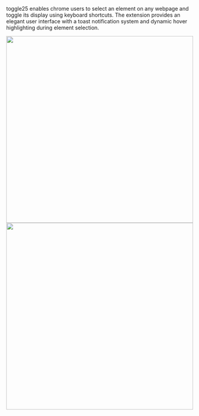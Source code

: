 toggle25 enables chrome users to select an element on any webpage and toggle its display using keyboard shortcuts. 
The extension provides an elegant user interface with a toast notification system and dynamic hover highlighting during element selection.

<img src="https://github.com/user-attachments/assets/93fafd79-f6e5-4747-93e7-8dfb7859d364" width="500">

<img src="https://github.com/user-attachments/assets/7f952799-e4d7-4717-bd74-c4f2d0a2c494" width="500">
